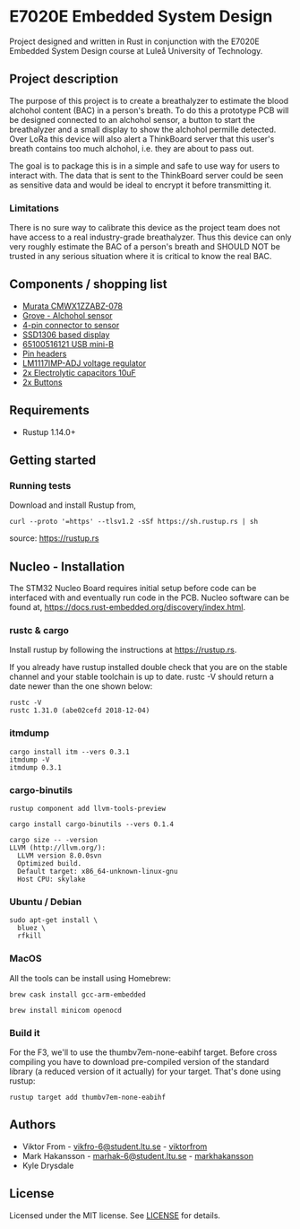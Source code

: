 # E7020E Embedded System Design
Project designed and written in Rust in conjunction with the E7020E Embedded System Design course at Luleå University of Technology. 

## Project description
The purpose of this project is to create a breathalyzer to estimate the blood alchohol content (BAC) in a person's breath. 
To do this a prototype PCB will be designed connected to an alchohol sensor, a button to start the breathalyzer and a small display to show the alchohol permille detected. Over LoRa this device will also alert a ThinkBoard server that this user's breath contains too much alchohol, i.e. they are about to pass out. 

The goal is to package this is in a simple and safe to use way for users to interact with. The data that is sent to the ThinkBoard server could be seen as sensitive data and would be ideal to encrypt it before transmitting it. 

### Limitations
There is no sure way to calibrate this device as the project team does not have access to a real industry-grade breathalyzer. Thus this device can only very roughly estimate the BAC of a person's breath and SHOULD NOT be trusted in any serious situation where it is critical to know the real BAC.

## Components / shopping list
* [Murata CMWX1ZZABZ-078](https://www.digikey.com/product-detail/en/murata-electronics/CMWX1ZZABZ-078/490-16143-1-ND/6834151)
* [Grove - Alchohol sensor](https://www.elfa.se/en/grove-alcohol-sensor-seeed-studio-101020044/p/30069826)
* [4-pin connector to sensor](https://www.elfa.se/en/grove-universal-pin-connector-seeed-studio-110990030-10pcs-pack/p/30069939)
* [SSD1306 based display](https://cdon.se/hem-tradgard/oled-display-0-96-tum-vit-128x64-pixlar-ssd1306-spi-p50506639)
* [65100516121 USB mini-B](https://www.elfa.se/en/socket-horizontal-mini-usb-smd-wuerth-elektronik-65100516121/p/14257103)
* [Pin headers](https://www.elfa.se/en/wr-phd-straight-male-pcb-header-through-hole-54mm-wuerth-elektronik-61300611121/p/30024526)
* [LM1117IMP-ADJ voltage regulator](https://www.elfa.se/en/ldo-voltage-regulator-800ma-sot-223-texas-instruments-lm1117imp-adj-nopb/p/30019193)
* [2x Electrolytic capacitors 10uF](https://www.elfa.se/en/radial-electrolytic-capacitor-10uf-20-50vdc-rnd-components-rnd-150ksk050m100d11p50/p/30146087)
* [2x Buttons](https://www.elfa.se/en/print-key-50-ma-12-vdc-te-connectivity-1825910/p/13566549)

## Requirements
* Rustup 1.14.0+

## Getting started
### Running tests
Download and install Rustup from,
```
curl --proto '=https' --tlsv1.2 -sSf https://sh.rustup.rs | sh
```
source: https://rustup.rs

## Nucleo - Installation
The STM32 Nucleo Board requires initial setup before code can be interfaced with and eventually run code in the PCB. Nucleo software can be found at, https://docs.rust-embedded.org/discovery/index.html.

### rustc & cargo
Install rustup by following the instructions at https://rustup.rs.

If you already have rustup installed double check that you are on the stable channel and your stable toolchain is up to date. rustc -V should return a date newer than the one shown below:
```
rustc -V
rustc 1.31.0 (abe02cefd 2018-12-04)
```
### itmdump 
```
cargo install itm --vers 0.3.1
itmdump -V
itmdump 0.3.1
```

### cargo-binutils
```
rustup component add llvm-tools-preview
```

```
cargo install cargo-binutils --vers 0.1.4
```

```
cargo size -- -version
LLVM (http://llvm.org/):
  LLVM version 8.0.0svn
  Optimized build.
  Default target: x86_64-unknown-linux-gnu
  Host CPU: skylake
```

### Ubuntu / Debian
```
sudo apt-get install \
  bluez \
  rfkill
```

### MacOS
All the tools can be install using Homebrew:
```
brew cask install gcc-arm-embedded

brew install minicom openocd
```

### Build it
For the F3, we'll to use the thumbv7em-none-eabihf target. Before cross compiling you have to download pre-compiled version of the standard library (a reduced version of it actually) for your target. That's done using rustup:
```
rustup target add thumbv7em-none-eabihf
```



## Authors
* Viktor From - vikfro-6@student.ltu.se - [viktorfrom](https://github.com/viktorfrom)
* Mark Hakansson - marhak-6@student.ltu.se - [markhakansson](https://github.com/markhakansson)
* Kyle Drysdale 

## License
Licensed under the MIT license. See [LICENSE](LICENSE) for details.
